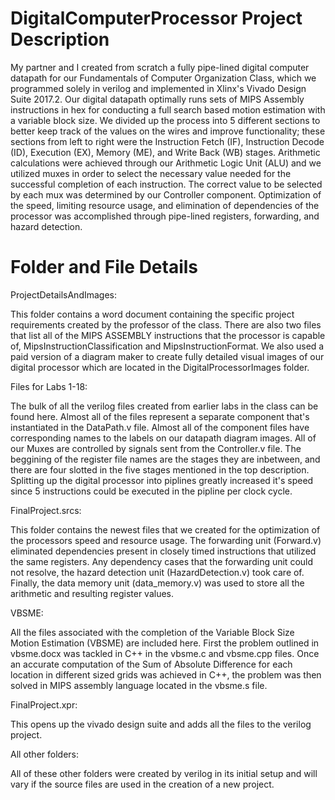 # DigitalComputerProcessor Project Description
My partner and I created from scratch a fully pipe-lined digital computer datapath for our Fundamentals of Computer Organization Class, which we programmed solely in verilog and implemented in Xlinx's Vivado Design Suite 2017.2. Our digital datapath optimally runs sets of MIPS Assembly instructions in hex for conducting a full search based motion estimation with a variable block size. We divided up the process into 5 different sections to better keep track of the values on the wires and improve functionality; these sections from left to right were the Instruction Fetch (IF), Instruction Decode (ID), Execution (EX), Memory (ME), and Write Back (WB) stages. Arithmetic calculations were achieved through our Arithmetic Logic Unit (ALU) and we utilized muxes in order to select the necessary value needed for the successful completion of each instruction. The correct value to be selected by each mux was determined by our Controller component. Optimization of the speed, limiting resource usage, and elimination of dependencies of the processor was accomplished through pipe-lined registers, forwarding, and hazard detection.

# Folder and File Details

ProjectDetailsAndImages: 

This folder contains a word document containing the specific project requirements created by the professor of the class. There are also two files that list all of the MIPS ASSEMBLY instructions that the processor is capable of, MipsInstructionClassification and MipsInstructionFormat. We also used a paid version of a diagram maker to create fully detailed visual images of our digital processor which are located in the DigitalProcessorImages folder. 

Files for Labs 1-18:

The bulk of all the verilog files created from earlier labs in the class can be found here. Almost all of the files represent a separate component that's instantiated in the DataPath.v file. Almost all of the component files have corresponding names to the labels on our datapath diagram images. All of our Muxes are controlled by signals sent from the Controller.v file. The beggining of the register file names are the stages they are inbetween, and there are four slotted in the five stages mentioned in the top description. Splitting up the digital processor into piplines greatly increased it's speed since 5 instructions could be executed in the pipline per clock cycle. 

FinalProject.srcs:

This folder contains the newest files that we created for the optimization of the processors speed and resource usage. The forwarding unit (Forward.v) eliminated dependencies present in closely timed instructions that utilized the same registers. Any dependency cases that the forwarding unit could not resolve, the hazard detection unit (HazardDetection.v) took care of. Finally, the data memory unit (data_memory.v) was used to store all the arithmetic and resulting register values. 

VBSME: 

All the files associated with the completion of the Variable Block Size Motion Estimation (VBSME) are included here. First the problem outlined in vbsme.docx was tackled in C++ in the vbsme.c and vbsme.cpp files. Once an accurate computation of the Sum of Absolute Difference for each location in different sized grids was achieved in C++, the problem was then solved in MIPS assembly language located in the vbsme.s file. 

FinalProject.xpr:

This opens up the vivado design suite and adds all the files to the verilog project.

All other folders:

All of these other folders were created by verilog in its initial setup and will vary if the source files are used in the creation of a new project. 



